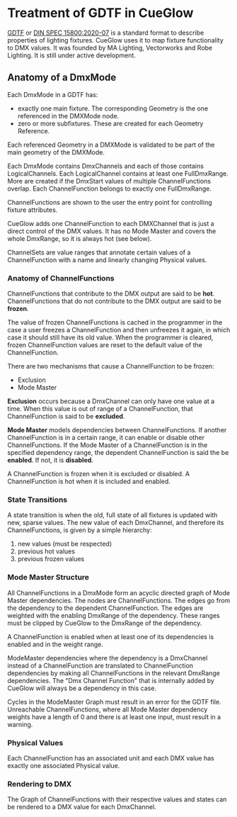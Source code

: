 # Treatment of GDTF in CueGlow

[GDTF](https://gdtf-share.com/) or [DIN SPEC
15800:2020-07](https://www.beuth.de/de/technische-regel/din-spec-15800/324748671)
is a standard format to describe properties of lighting fixtures. CueGlow uses
it to map fixture functionality to DMX values. It was founded by MA Lighting,
Vectorworks and Robe Lighting. It is still under active development. 

## Anatomy of a DmxMode

Each DmxMode in a GDTF has:
- exactly one main fixture. The corresponding Geometry is the one referenced in
  the DMXMode node. 
- zero or more subfixtures. These are created for each Geometry Reference. 

Each referenced Geometry in a DMXMode is validated to be part of the main
geometry of the DMXMode. 

Each DmxMode contains DmxChannels and each of those contains LogicalChannels.
Each LogicalChannel contains at least one FullDmxRange. More are created if the
DmxStart values of multiple ChannelFunctions overlap. Each ChannelFunction
belongs to exactly one FullDmxRange. 

ChannelFunctions are shown to the user the entry point for controlling fixture
attributes. 

CueGlow adds one ChannelFunction to each DMXChannel that is just a direct
control of the DMX values. It has no Mode Master and covers the whole DmxRange,
so it is always hot (see below). 

ChannelSets are value ranges that annotate certain values of a ChannelFunction
with a name and linearly changing Physical values. 

### Anatomy of ChannelFunctions

ChannelFunctions that contribute to the DMX output are said to be **hot**.
ChannelFunctions that do not contribute to the DMX output are said to be **frozen**.

The value of frozen ChannelFunctions is cached in the programmer in the case a
user freezes a ChannelFunction and then unfreezes it again, in which case it
should still have its old value. When the programmer is cleared, frozen
ChannelFunction values are reset to the default value of the ChannelFunction. 

There are two mechanisms that cause a ChannelFunction to be frozen:
- Exclusion
- Mode Master

**Exclusion** occurs because a DmxChannel can only have one value at a time.
When this value is out of range of a ChannelFunction, that ChannelFunction is
said to be **excluded**.

**Mode Master** models dependencies between ChannelFunctions. If another
ChannelFunction is in a certain range, it can enable or disable other
ChannelFunctions. If the Mode Master of a ChannelFunction is in the specified
dependency range, the dependent ChannelFunction is said the be **enabled**. If
not, it is **disabled**. 

A ChannelFunction is frozen when it is excluded or disabled. A ChannelFunction
is hot when it is included and enabled. 

### State Transitions

A state transition is when the old, full state of all fixtures is updated with
new, sparse values. The new value of each DmxChannel, and therefore its
ChannelFunctions, is given by a simple hierarchy:

1. new values (must be respected)
2. previous hot values
3. previous frozen values

### Mode Master Structure

All ChannelFunctions in a DmxMode form an acyclic directed graph of Mode Master
dependencies. The nodes are ChannelFunctions. The edges go from the dependency
to the dependent ChannelFunction. The edges are weighted with the enabling
DmxRange of the dependency. These ranges must be clipped by CueGlow to the
DmxRange of the dependency. 

A ChannelFunction is enabled when at least one of its dependencies is enabled
and in the weight range. 

ModeMaster dependencies where the dependency is a DmxChannel instead of a
ChannelFunction are translated to ChannelFunction dependencies by making all
ChannelFunctions in the relevant DmxRange dependencies. The "Dmx Channel
Function" that is internally added by CueGlow will always be a dependency in
this case. 

Cycles in the ModeMaster Graph must result in an error for the GDTF file.
Unreachable ChannelFunctions, where all Mode Master dependency weights have a
length of 0 and there is at least one input, must result in a warning. 

### Physical Values

Each ChannelFunction has an associated unit and each DMX value has exactly one
associated Physical value. 

### Rendering to DMX

The Graph of ChannelFunctions with their respective values and states can be
rendered to a DMX value for each DmxChannel. 